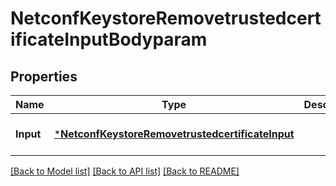 # NetconfKeystoreRemovetrustedcertificateInputBodyparam

## Properties
Name | Type | Description | Notes
------------ | ------------- | ------------- | -------------
**Input** | [***NetconfKeystoreRemovetrustedcertificateInput**](netconf.keystore.removetrustedcertificate.Input.md) |  | [optional] [default to null]

[[Back to Model list]](../README.md#documentation-for-models) [[Back to API list]](../README.md#documentation-for-api-endpoints) [[Back to README]](../README.md)


